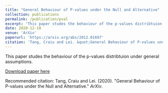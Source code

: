 ```yaml
---
title: "General Behaviour of P-values under the Null and Alternative"
collection: publications
permalink: /publication/pval
excerpt: 'This paper studes the behaviour of the p-values distribtuion under general assumptions.'
date: 2020-12-10
venue: 'ArXiv'
paperurl: 'https://arxiv.org/abs/2012.01697'
citation: 'Tang, Craiu and Lei. &quot;General Behaviour of P-values under the Null and Alternative.&quot; <i>ArXiv</i>.'
---
```

This paper studes the behaviour of the p-values distribtuion under general assumptions.

[Download paper here](http://yanbotang.github.io/files/pval.pdf)

Recommended citation: Tang, Craiu and Lei. (2020). "General Behaviour of P-values under the Null and Alternative." <i>ArXiv</i>. 
